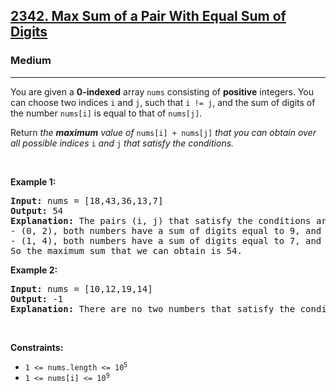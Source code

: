 <h2><a href="https://leetcode.com/problems/max-sum-of-a-pair-with-equal-sum-of-digits/">2342. Max Sum of a Pair With Equal Sum of Digits</a></h2><h3>Medium</h3><hr><div style="user-select: auto;"><p style="user-select: auto;">You are given a <strong style="user-select: auto;">0-indexed</strong> array <code style="user-select: auto;">nums</code> consisting of <strong style="user-select: auto;">positive</strong> integers. You can choose two indices <code style="user-select: auto;">i</code> and <code style="user-select: auto;">j</code>, such that <code style="user-select: auto;">i != j</code>, and the sum of digits of the number <code style="user-select: auto;">nums[i]</code> is equal to that of <code style="user-select: auto;">nums[j]</code>.</p>

<p style="user-select: auto;">Return <em style="user-select: auto;">the <strong style="user-select: auto;">maximum</strong> value of </em><code style="user-select: auto;">nums[i] + nums[j]</code><em style="user-select: auto;"> that you can obtain over all possible indices </em><code style="user-select: auto;">i</code><em style="user-select: auto;"> and </em><code style="user-select: auto;">j</code><em style="user-select: auto;"> that satisfy the conditions.</em></p>

<p style="user-select: auto;">&nbsp;</p>
<p style="user-select: auto;"><strong style="user-select: auto;">Example 1:</strong></p>

<pre style="user-select: auto;"><strong style="user-select: auto;">Input:</strong> nums = [18,43,36,13,7]
<strong style="user-select: auto;">Output:</strong> 54
<strong style="user-select: auto;">Explanation:</strong> The pairs (i, j) that satisfy the conditions are:
- (0, 2), both numbers have a sum of digits equal to 9, and their sum is 18 + 36 = 54.
- (1, 4), both numbers have a sum of digits equal to 7, and their sum is 43 + 7 = 50.
So the maximum sum that we can obtain is 54.
</pre>

<p style="user-select: auto;"><strong style="user-select: auto;">Example 2:</strong></p>

<pre style="user-select: auto;"><strong style="user-select: auto;">Input:</strong> nums = [10,12,19,14]
<strong style="user-select: auto;">Output:</strong> -1
<strong style="user-select: auto;">Explanation:</strong> There are no two numbers that satisfy the conditions, so we return -1.
</pre>

<p style="user-select: auto;">&nbsp;</p>
<p style="user-select: auto;"><strong style="user-select: auto;">Constraints:</strong></p>

<ul style="user-select: auto;">
	<li style="user-select: auto;"><code style="user-select: auto;">1 &lt;= nums.length &lt;= 10<sup style="user-select: auto;">5</sup></code></li>
	<li style="user-select: auto;"><code style="user-select: auto;">1 &lt;= nums[i] &lt;= 10<sup style="user-select: auto;">9</sup></code></li>
</ul>
</div>